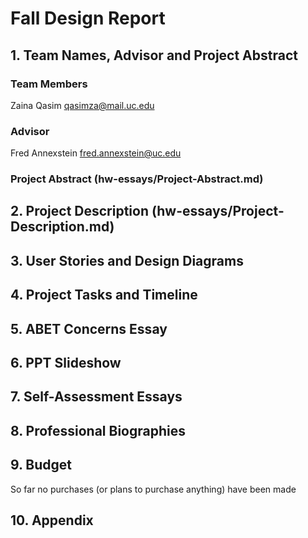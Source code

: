 # Fall Design Report 

## 1. Team Names, Advisor and Project Abstract 

### Team Members

Zaina Qasim
qasimza@mail.uc.edu

### Advisor

Fred Annexstein
fred.annexstein@uc.edu

### Project Abstract (hw-essays/Project-Abstract.md)

## 2. Project Description (hw-essays/Project-Description.md)

## 3. User Stories and Design Diagrams 

## 4. Project Tasks and Timeline

## 5. ABET Concerns Essay

## 6. PPT Slideshow

## 7. Self-Assessment Essays

## 8. Professional Biographies

## 9. Budget

So far no purchases (or plans to purchase anything) have been made

## 10. Appendix